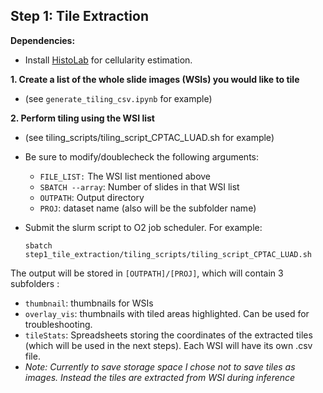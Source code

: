 ## Step 1: Tile Extraction

**Dependencies:**

* Install [HistoLab](https://github.com/histolab/histolab) for cellularity estimation.

**1. Create a list of the whole slide images (WSIs) you would like to tile**

* (see `generate_tiling_csv.ipynb` for example)

**2. Perform tiling using the WSI list**

* (see tiling_scripts/tiling_script_CPTAC_LUAD.sh for example)
* Be sure to modify/doublecheck the following arguments:

  * `FILE_LIST:` The WSI list mentioned above
  * `SBATCH --array`: Number of slides in that WSI list
  * `OUTPATH`: Output directory
  * `PROJ`: dataset name (also will be the subfolder name)
* Submit the slurm script to O2 job scheduler. For example:

  ```
  sbatch step1_tile_extraction/tiling_scripts/tiling_script_CPTAC_LUAD.sh
  ```

The output will be stored in `[OUTPATH]/[PROJ]`, which will contain 3 subfolders :

* `thumbnail`: thumbnails for WSIs
* `overlay_vis`: thumbnails with tiled areas highlighted. Can be used for troubleshooting.
* `tileStats`: Spreadsheets storing the coordinates of the extracted tiles (which will be used in the next steps). Each WSI will have its own .csv file.
* *Note: Currently to save storage space I chose not to save tiles as images. Instead the tiles are extracted from WSI during inference*
